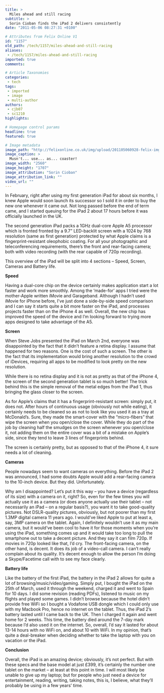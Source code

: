 ```yaml
---
title: >
  Miles ahead and still racing
subtitle: >
  Sorin Cioban finds the iPad 2 delivers consistently
date: "2011-05-06 08:27:31 +0100"

# Attributes from Felix Online V1
id: "1157"
old_path: /tech/1157/miles-ahead-and-still-racing
aliases:
 - /tech/1157/miles-ahead-and-still-racing
imported: true
comments:

# Article Taxonomies
categories:
 - tech
tags:
 - imported
 - image
 - multi-author
authors:
 - cjb07
 - sc1210
highlights:

# Homepage control params
headline: true
featured: true

# Image metadata
image_path: "http://felixonline.co.uk/img/upload/201105060928-felix-img_0001.jpg"
image_caption: >
  Musn't... use... as... coaster!
image_width: "2560"
image_height: "1707"
image_attribution: "Sorin Cioban"
image_attribution_link: ""
video_url: ""
---
```


In February, right after using my first generation iPad for about six months, I knew Apple would soon launch its successor so I sold it in order to buy the new one whenever it came out. Not long passed before the end of term came, and I started queuing for the iPad 2 about 17 hours before it was officially launched in the UK.

The second generation iPad packs a 1GHz dual-core Apple A5 processor which is fronted fronted by a 9.7” LED-backlit screen with a 1024 by 768 resolution (same as first generation) protected by what Apple claims is a fingerprint-resistant oleophobic coating. For all your photographic and teleconferencing requirements, there’s the front and rear-facing camera; both with video recording (with the rear capable of 720p recording).

This overview of the iPad will be split into 4 sections – Speed, Screen, Cameras and Battery life.

__Speed__

Having a dual-core chip on the device certainly makes application start a lot faster and work more smoothly. Among the ‘made-for’ apps I tried were the mother-Apple written iMovie and Garageband. Although I hadn’t used iMovie for iPhone before, I’ve just done a side-by-side speed comparison and I can say it starts quite a bit more faster on the iPad, and processes projects faster than on the iPhone 4 as well. Overall, the new chip has improved the speed of the device and I’m looking forward to trying more apps designed to take advantage of the A5.

__Screen__

When Steve Jobs presented the iPad on March 2nd, everyone was disappointed by the fact that it didn’t feature a retina display. I assume that happened for two reasons. One is the cost of such a screen. The other is the fact that its implementation would bring another resolution to the crowd of iDevices, requiring all apps to be modified to look pretty on the new resolution.

While there is no retina display and it is not as pretty as that of the iPhone 4, the screen of the second generation tablet is so much better! The trick behind this is the simple removal of the metal edges from the iPad 1, thus bringing the glass closer to the screen.

As for Apple’s claims that it has a fingerprint-resistant screen: simply put, it does not. After hours of continuous usage (obviously not while eating), it certainly needs to be cleaned so as not to look like you used it as a tray at McDonald’s. Sure, they made the smart-cover with the “micro-fibers” that wipe the screen when you open/close the cover. While they do part of the job by cleaning half the smudges on the screen whenever you open/close it, not adding them on the entire cover was a bit of a mistake on Apple’s side, since they tend to leave 3 lines of fingerprints behind.

The screen is certainly pretty, but as opposed to that of the iPhone 4, it sure needs a lot of cleaning.

__Cameras__

People nowadays seem to want cameras on everything. Before the iPad 2 was announced, I had some doubts Apple would add a rear-facing camera to the 10-inch device. But they did. Unfortunately.

Why am I disappointed? Let’s put it this way – you have a device (regardless of its size) with a camera on it, right? So, even for the few times you will actually use it as a camera (or does anyone actually use their tablet – not necessarily an iPad – on a regular basis?), you want it to take good-quality pictures. Not DSLR-quality pictures, obviously, but not poorer than my first 1.3MP digital camera 11 years ago. I would’ve liked Apple to put at least a, say, 3MP camera on the tablet. Again, I definitely wouldn’t use it as my main camera, but it would’ve been cool to have it for those moments when you’re using the iPad, something comes up and it would take too long to pull the smartphone out to take a decent picture. And they say it can film 720p. If movies in 720p looked like that, I’d cry.
 The front-facing camera, on the other hand, is decent. It does its job of a video-call camera. I can’t really complain about its quality. It’s decent enough to allow the person I’m doing a Skype/Facetime call with to see my face clearly.

__Battery life__

Like the battery of the first iPad, the battery in the iPad 2 allows for quite a lot of browsing/music/video/gaming. Simply put, I bought the iPad on the 25th of March, used it through the weekend, charged it and went to Spain for 10 days. I did some revision (reading PDFs), listened to music on my flights and played some games. I didn’t browse because the hotel didn’t provide free WiFi so I bought a Vodafone USB dongle which I could only use with my Macbook Pro, hence no internet on the tablet. Thus, the iPad 2’s battery lasted until I came back to the UK. Then I charged it again and went home for 2 weeks. This time, the battery died around the 7-day mark because I’d also used it on the internet. So, overall, I’d say it lasted for about 13-14 hours with no WiFi on, and about 10 with WiFi. In my opinion, that’s quite a deal-breaker when deciding whether to take the laptop with you on vacation or the iPad.

__Conclusion__

Overall, the iPad is an amazing device; obviously, it’s not perfect. But with these specs and the base model at just £399, it’s certainly the number one tablet on the market – at least at this point in time. I will most likely be unable to give up my laptop; but for people who just need a device for entertainment, reading, writing, taking notes, this is, I believe, what they’ll probably be using in a few years’ time.
